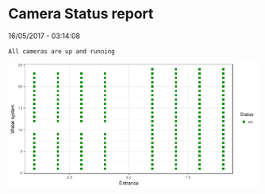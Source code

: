 Camera Status report
================
16/05/2017 - 03:14:08

    All cameras are up and running

![](camreport_files/figure-markdown_github/unnamed-chunk-2-1.png)
